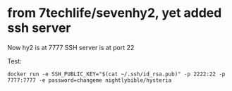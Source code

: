 # from 7techlife/sevenhy2, yet added ssh server

Now hy2 is at 7777
SSH server is at port 22


Test:
```
docker run -e SSH_PUBLIC_KEY="$(cat ~/.ssh/id_rsa.pub)" -p 2222:22 -p 7777:7777 -e password=changeme nightlybible/hysteria
```

